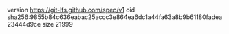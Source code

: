 version https://git-lfs.github.com/spec/v1
oid sha256:9855b84c636eabac25accc3e864ea6dc1a44fa63a8b9b61180fadea23444d9ce
size 21999
